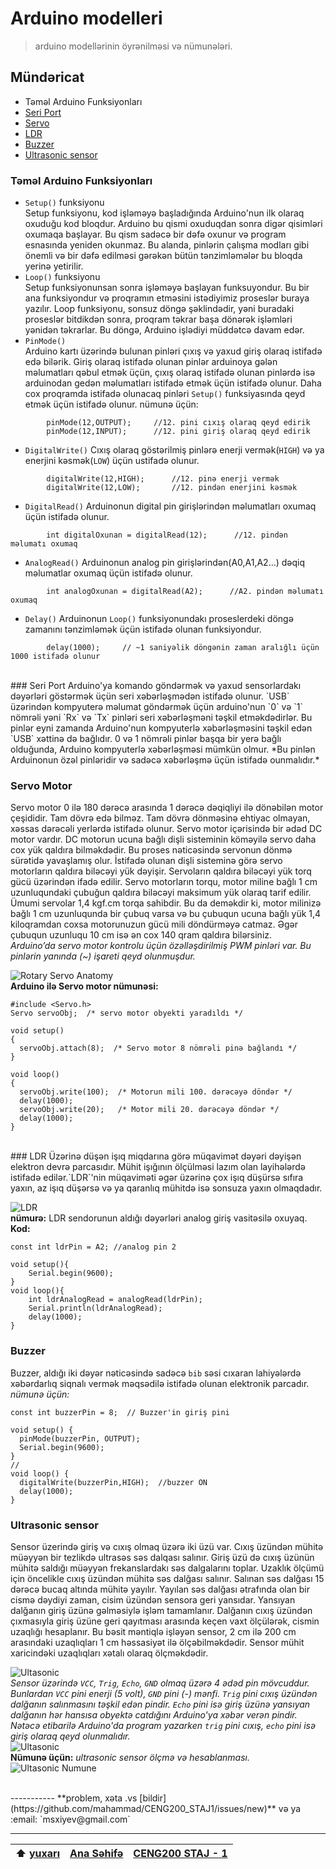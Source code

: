 # Arduino modelleri
> arduino modellərinin öyrənilməsi və nümunələri.

## Mündəricat
- Təməl Arduino Funksiyonları
- [Seri Port](https://github.com/mahammad/CENG200_STAJ1/blob/master/arduino-exp/a_models.md#seri-port)
- [Servo](https://github.com/mahammad/CENG200_STAJ1/blob/master/arduino-exp/a_models.md#servo-motor)
- [LDR](https://github.com/mahammad/CENG200_STAJ1/blob/master/arduino-exp/a_models.md#ldr)
- [Buzzer](https://github.com/mahammad/CENG200_STAJ1/blob/master/arduino-exp/a_models.md#buzzer)
- [Ultrasonic sensor](https://github.com/mahammad/CENG200_STAJ1/blob/master/arduino-exp/a_models.md#ultrasonic-sensor)

### Təməl Arduino Funksiyonları

 - `Setup()` funksiyonu <br>
		Setup funksiyonu, kod işləməyə başladığında Arduino'nun ilk olaraq oxuduğu kod bloqdur. Arduino bu qismi oxuduqdan sonra digər qisimləri oxumaqa başlayar. Bu qism sadəcə bir dəfə oxunur və program esnasında yeniden okunmaz. Bu alanda, pinlərin çalışma modları gibi önemli və bir dəfə edilməsi gərəkən bütün tənzimləmələr bu bloqda yerinə yetirilir. <br>
 - `Loop()` funksiyonu <br> 
		Setup funksiyonunsan sonra işləməyə başlayan funksuyondur. Bu bir ana funksiyondur və proqramın etməsini istədiyimiz proseslər buraya yazılır. Loop funksiyonu, sonsuz döngə şəklindədir, yəni buradaki proseslər bitdikdən sonra, proqram təkrar başa dönərək işləmləri yənidən təkrarlar. Bu döngə, Arduino işlədiyi müddətcə davam edər.
 - `PinMode()` <br>
		Arduino kartı üzərində bulunan pinləri çıxış və yaxud giriş olaraq istifadə edə bilərik. Giriş olaraq istifadə olunan pinlər arduinoya gələn məlumatları qəbul etmək üçün, çıxış olaraq istifadə olunan pinlərdə isə arduinodan gedən məlumatları istifadə etmək üçün istifadə olunur. Daha cox proqramda istifadə olunacaq pinləri `Setup()` funksiyasında qeyd etmək üçün istifadə olunur. 
	    nümunə üçün: <br>
```Arduino
		pinMode(12,OUTPUT); 	//12. pini cıxış olaraq qeyd edirik 
		pinMode(12,INPUT);  	//12. pini giriş olaraq qeyd edirik 
```
 - `DigitalWrite()`
 		Cıxış olaraq göstərilmiş pinlərə enerji vermək(`HIGH`) və ya enerjini kəsmək(`LOW`) üçün ustifadə olunur. 
```Arduino
 		digitalWrite(12,HIGH);      //12. pinə enerji vermək
 		digitalWrite(12,LOW);       //12. pindən enerjini kəsmək
```
 - `DigitalRead()`
 		Arduinonun digital pin girişlərindən məlumatları oxumaq üçün istifadə olunur. 
```Arduino
 		int digitalOxunan = digitalRead(12);      //12. pindən məlumatı oxumaq
``` 
 - `AnalogRead()`
 		Arduinonun analog pin girişlərindən(A0,A1,A2...) dəqiq məlumatlar oxumaq üçün istifadə olunur. 
```Arduino
 		int analogOxunan = digitalRead(A2);      //A2. pindən məlumatı oxumaq
``` 
 - `Delay()`
 		Arduinonun `Loop()` funksiyonundakı proseslerdeki döngə zamanını tənzimləmək üçün istifadə olunan funksiyondur.
```Arduino
 		delay(1000);     // ~1 saniyəlik döngənin zaman aralığlı üçün 1000 istifadə olunur
```
 
<br>
### Seri Port
Arduino'ya komando göndərmək və yaxud sensorlardakı dəyərləri göstərmək üçün seri xəbərləşmədən istifadə olunur. `USB` üzərindən kompyuterə məlumat göndərmək üçün arduino'nun `0` və `1` nömrəli yəni `Rx` və `Tx` pinləri seri xəbərləşməni təşkil etməkdədirlər. Bu pinlər eyni zamanda Arduino'nun kompyuterlə xəbərləşməsini təşkil edən `USB` xəttinə də bağlıdır. 0 və 1 nömrəli pinlər başqa bir yerə bağlı olduğunda, Arduino kompyuterlə xəbərləşməsi mümkün olmur. *Bu pinlən Arduinonun özəl pinləridir və sadəcə xəbərləşmə üçün istifadə ounmalıdır.*

### Servo Motor

Servo motor 0 ilə 180 dərəcə arasında 1 dərəcə dəqiqliyi ilə dönəbilən motor çeşididir. Tam dövrə edə bilməz. Tam dövrə dönməsinə ehtiyac olmayan, xəssas dərəcəli yerlərdə istifadə olunur. Servo motor içərisində bir ədəd DC motor vardır. DC motorun ucuna bağlı dişli sisteminin köməyilə servo daha cox yük qaldıra bilməkdədir. Bu proses nəticəsində servonun dönmə sürətidə yavaşlamış olur. İstifadə olunan dişli sisteminə görə servo motorların qaldıra biləcəyi yük dəyişir. Servoların qaldıra biləcəyi yük torq gücü üzərindən ifadə edilir. Servo motorların torqu, motor miline bağlı 1 cm uzunluqundaki çubuğun qaldıra biləcəyi maksimum yük olaraq tarif edilir. Ümumi servolar 1,4 kgf.cm torqa sahibdir. Bu da deməkdir ki, motor milinizə bağlı 1 cm uzunluqunda bir çubuq varsa və bu çubuqun ucuna bağlı yük 1,4 kiloqramdan coxsa motorunuzun gücü mili döndürməyə catmaz. Əgər çubuqun uzunluqu 10 cm isə ən cox 140 qram qaldıra bilərsiniz.
<br>
*Arduino’da servo motor kontrolu üçün özəlləşdirilmiş PWM pinləri var. Bu pinlərin yanında (~) işareti qeyd olunmuşdur.* <br>

![Rotary Servo Anatomy](/arduino-exp/img/servo.png ) 
<br>
**Arduino ilə Servo motor nümunəsi:**
```Arduino
#include <Servo.h>  
Servo servoObj;  /* servo motor obyekti yaradıldı */

void setup()
{
  servoObj.attach(8);  /* Servo motor 8 nömrəli pinə bağlandı */
}
 
void loop()
{
  servoObj.write(100);  /* Motorun mili 100. dərəcəyə döndər */
  delay(1000);
  servoObj.write(20);   /* Motor mili 20. dərəcəyə döndər */
  delay(1000);
}
```
<br>
### LDR
 Üzərinə düşən işıq miqdarına görə müqavimət dəyəri dəyişən elektron devrə parcasıdır. Mühit işığının ölçülməsi lazım olan layihələrdə istifadə edilər.`LDR`'nin müqaviməti əgər üzərinə çox işıq düşürsə sıfıra yaxın, az işıq düşərsə və ya qaranlıq mühitdə isə sonsuza yaxın olmaqdadır. 

![LDR](/arduino-exp/img/ldr.jpg ) 
<br>
**nümurə:** LDR sendorunun aldığı dəyərləri analog giriş vasitəsilə oxuyaq. <br> **Kod:**

```Arduino
const int ldrPin = A2; //analog pin 2

void setup(){
	Serial.begin(9600);
}
void loop(){
	int ldrAnalogRead = analogRead(ldrPin);
	Serial.println(ldrAnalogRead);
	delay(1000);
}
```
### Buzzer
Buzzer, aldığı iki dəyər nəticəsində sadəcə `bib` səsi cıxaran lahiyələrdə xəbərdarlıq siqnalı vermək məqsədilə istifadə olunan elektronik parcadır. <br> *nümunə üçün:* 
```Arduino
const int buzzerPin = 8;  // Buzzer'in giriş pini

void setup() {
  pinMode(buzzerPin, OUTPUT);
  Serial.begin(9600); 
}
//
void loop() {
  digitalWrite(buzzerPin,HIGH);  //buzzer ON
  delay(1000);
}
```

### Ultrasonic sensor
Sensor üzerində giriş və cıxış olmaq üzərə iki üzü var. Cıxış üzündən mühitə müəyyən bir tezlikdə ultrasəs səs dalqası salınır. Giriş üzü də cıxış üzünün mühitə saldığı müəyyən frekanslardakı səs dalgalarını toplar. Uzaklık ölçümü için öncelikle cıxış üzündən mühitə səs dalğası salınır. Salınan səs dalğası 15 dərəcə bucaq altında mühitə yayılır. Yayılan səs dalğası ətrafında olan bir cismə dəydiyi zaman, cisim üzündən sensora geri yansıdar. Yansıyan dalğanın giriş üzünə gəlməsiylə işləm tamamlanır. Dalğanın cıxış üzündən çıxmasıyla giriş üzüne geri qayıtması arasında keçen vaxt ölçülərək, cismin uzaqlığı hesaplanır. Bu bəsit məntiqlə işləyən sensor, 2 cm ilə 200 cm arasındaki uzaqlıqları 1 cm həssasiyət ilə ölçəbilməkdədir. Sensor mühit xaricindəki uzaqlıqları xətalı olaraq ölçməkdədir. <br>

![Ultasonic](/arduino-exp/img/ultrasonic.png) <br> 
*Sensor üzərində `VCC`, `Trig`, `Echo`, `GND` olmaq üzərə 4 ədəd pin mövcuddur. Bunlardan `VCC` pini enerji (5 volt), `GND` pini (-) mənfi. `Trig` pini cıxış üzündən dalğanın salınmasını təşkil edən pindir. `Echo` pini isə giriş üzünə yansıyan dalğanın hər hansısa obyektə catdığını Arduino'ya xəbər verən pindir. Nətəcə etibarilə Arduino'da program yazarken `trig` pini cıxış, `echo` pini isə giriş olaraq qeyd olunmalıdır.* <br>
![Ultasonic](/arduino-exp/img/ultrasonic1.png) <br>
**Nümunə üçün:** *ultrasonic sensor ölçmə və hesablanması.* <br>
![Ultasonic Numune](/arduino-exp/img/Ultrasonic-Sensor-Equasions.png ) <br>


<br>
-----------
**problem, xəta .vs [bildir](https://github.com/mahammad/CENG200_STAJ1/issues/new)** və ya :email: `msxiyev@gmail.com`

---------------------------
 :arrow_up: [yuxarı](https://github.com/mahammad/CENG200_STAJ1/blob/master/arduino-exp/a_models.md#arduino-modelleri)| [Ana Səhifə](https://github.com/mahammad/CENG200_STAJ1/blob/master/rm/az.md#azerkosmos-t%C9%99cr%C3%BCb%C9%99-program%C4%B1-tap%C5%9F%C4%B1r%C4%B1qlar%C4%B1) |[CENG200 STAJ - 1](https://github.com/mahammad/CENG200_STAJ1#ceng200-staj---1)	     
 ---|----|----